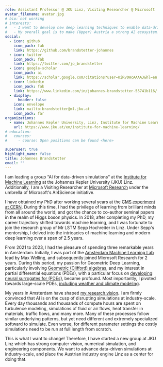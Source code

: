 ```yaml
---
role: Assistant Professor @ JKU Linz, Visiting Researcher @ Microsoft
avatar_filename: avatar.jpg
# bio: not working
# interests:
#   - I want to develop new deep learning techniques to enable data-driven simulations at scale.
#   - My overall goal is to make (Upper) Austria a strong AI ecosystem.
social:
  - icon: github
    icon_pack: fab
    link: https://github.com/brandstetter-johannes
  - icon: twitter
    icon_pack: fab
    link: https://twitter.com/jo_brandstetter
  - icon: google-scholar
    icon_pack: ai
    link: https://scholar.google.com/citations?user=KiRvOHcAAAAJ&hl=en
  - icon: linkedin
    icon_pack: fab
    link: https://www.linkedin.com/in/johannes-brandstetter-55741b116/
  - display:
      header: false
    icon: envelope
    link: mailto:brandstetter@ml.jku.at
    icon_pack: far
organizations:
  - name: Johannes Kepler University, Linz, Institute for Machine Learning
    url: https://www.jku.at/en/institute-for-machine-learning/
# education:
#   courses:
#     - course: Open positions can be found <here>

superuser: true
highlight_name: false
title: Johannes Brandstetter
email: ""
---
```

I am leading a group "AI for data-driven simulations" at the [Institute for Machine Learning](https://www.jku.at/en/institute-for-machine-learning/) at the Johannes Kepler University (JKU) Linz. Additionally, I am a Visiting Researcher at [Microsoft Research](https://www.microsoft.com/en-us/research/lab/microsoft-research-ai4science/) under the umbrella of Microsoft's AI4Science initiative. 

I have obtained my PhD after working several years at the [CMS experiment at CERN](https://cms.cern/). During this time, I had the privilege of learning from brilliant minds from all around the world, and got the chance to co-author seminal papers in the realm of Higgs boson physics. In 2018, after completing my PhD, my career trajectory shifted towards machine learning, and I was fortunate to join the research group of Mr LSTM Sepp Hochreiter in Linz. Under Sepp's mentorship, I delved into the intricacies of machine learning and modern deep learning over a span of 2.5 years. 

From 2021 to 2023, I had the pleasure of spending three remarkable years in Amsterdam. 
Initially, I was part of the [Amsterdam Machine Learning Lab](https://amlab.science.uva.nl/) lead by Max Welling, and subsequently joined Microsoft Research for 2 years. During this period, my passion for Geometric Deep Learning, particularly involving [Geometric (Clifford) algebras](https://microsoft.github.io/cliffordlayers/), and my interest in partial differential equations (PDEs), with a particular focus on [developing neural surrogates for (PDEs)](https://microsoft.github.io/pdearena/), became profound. Most importantly, I pivoted towards large-scale PDEs, [including weather and climate modeling](https://microsoft.github.io/ClimaX/).   

My years in Amsterdam have shaped [my research vision](https://brandstetter-johannes.github.io/research/data-driven-simulations/). I am firmly convinced that AI is on the cusp of disrupting simulations at industry-scale. Every day thousands and thousands of compute hours are spent on turbulence modeling, simulations of fluid or air flows, heat transfer in materials, traffic flows, and many more. Many of these processes follow similar underlying patterns, but yet need different and extremely specialized softward to simulate. Even worse, for different parameter settings the costly simulations need to be run at full length from scratch. 

This is what I want to change! Therefore, I have started a new group at JKU Linz which has strong computer vision, numerical simulation, and engineering components. We want to advance data-driven simulations at industry-scale, and place the Austrian industry engine Linz as a center for doing that.  